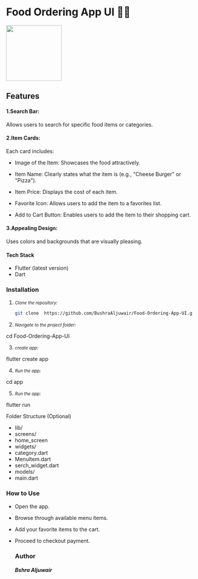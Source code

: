 # Food Ordering App UI 🍔📱










<image src="https://github.com/user-attachments/assets/0e574787-daaf-4631-bd30-43caa40d86cf" width=150,>

  
## Features
#### 1.Search Bar:

Allows users to search for specific food items or categories.

#### 2.Item Cards:
   Each card includes:

- Image of the Item: Showcases the food attractively.

- Item Name: Clearly states what the item is (e.g., "Cheese Burger" or "Pizza").

- Item Price: Displays the cost of each item.

- Favorite Icon: Allows users to add the item to a favorites list.

- Add to Cart Button: Enables users to add the item to their shopping cart.

#### 3.Appealing Design:

Uses colors and backgrounds that are visually pleasing.

#### Tech Stack
- Flutter (latest version)
- Dart

### Installation

1. <small>*Clone the repository:*</small>
   ```bash
   git clone  https://github.com/BushraAljuwair/Food-Ordering-App-UI.git

2.  <small>*Navigate to the project folder:*</small>

  cd Food-Ordering-App-UI
  
3.  <small>*create app:*</small>

   flutter create app

4.  <small>*Run the app:*</small>

  cd app

5.  <small>*Run the app:*</small>

  flutter run


Folder Structure (Optional)
- lib/
- screens/
- home_screen
- widgets/
- category.dart
- MenuItem.dart
- serch_widget.dart
- models/
- main.dart

### How to Use
- Open the app.
- Browse through available menu items.
- Add your favorite items to the cart.
- Proceed to checkout payment.

  ### Author
  ##### Bshra Aljuwair
